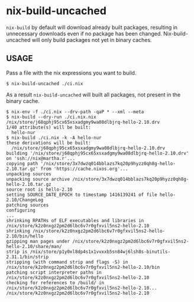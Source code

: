 # nix-build-uncached

`nix-build` by default will download already built packages, resulting in
unnecessary downloads even if no package has been changed.
Nix-build-uncached will only build packages not yet in binary caches.

## USAGE

Pass a file with the nix expressions you want to build.

```console
$ nix-build-uncached ./ci.nix
```

As a result `nix-build-uncached` will built all packages,
not present in the binary cache.

```
$ nix-env -f ./ci.nix --drv-path -qaP * --xml --meta
$ nix-build --dry-run ./ci.nix.nix
/nix/store/j68qphj95cx65xsxadgmy9wa08dlbjrq-hello-2.10.drv
1/40 attribute(s) will be built:
  hello-nur
$ nix-build ./ci.nix -k -A hello-nur
these derivations will be built:
  /nix/store/j68qphj95cx65xsxadgmy9wa08dlbjrq-hello-2.10.drv
building '/nix/store/j68qphj95cx65xsxadgmy9wa08dlbjrq-hello-2.10.drv' on 'ssh://nix@martha.r'...
copying path '/nix/store/3x7dwzq014bblazs7kq20p9hyzz0qh8g-hello-2.10.tar.gz' from 'https://cache.nixos.org'...
unpacking sources
unpacking source archive /nix/store/3x7dwzq014bblazs7kq20p9hyzz0qh8g-hello-2.10.tar.gz
source root is hello-2.10
setting SOURCE_DATE_EPOCH to timestamp 1416139241 of file hello-2.10/ChangeLog
patching sources
configuring
...
shrinking RPATHs of ELF executables and libraries in /nix/store/k2z0nxgz2pm2d6lbc6v7r0gfxvil5ns2-hello-2.10
shrinking /nix/store/k2z0nxgz2pm2d6lbc6v7r0gfxvil5ns2-hello-2.10/bin/hello
gzipping man pages under /nix/store/k2z0nxgz2pm2d6lbc6v7r0gfxvil5ns2-hello-2.10/share/man/
strip is /nix/store/p1y0xl8dp4s1x1vvxxb5sn84wj6lsh8s-binutils-2.31.1/bin/strip
stripping (with command strip and flags -S) in /nix/store/k2z0nxgz2pm2d6lbc6v7r0gfxvil5ns2-hello-2.10/bin
patching script interpreter paths in /nix/store/k2z0nxgz2pm2d6lbc6v7r0gfxvil5ns2-hello-2.10
checking for references to /build/ in /nix/store/k2z0nxgz2pm2d6lbc6v7r0gfxvil5ns2-hello-2.10...
/nix/store/k2z0nxgz2pm2d6lbc6v7r0gfxvil5ns2-hello-2.10
```
